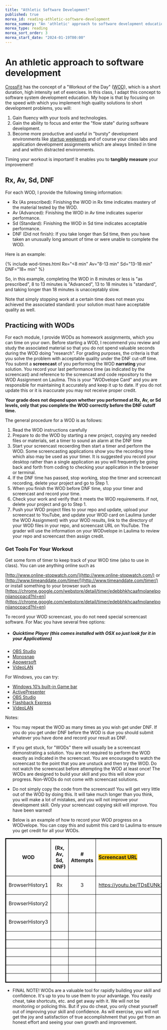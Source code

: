 ```yaml
---
title: "Athletic Software Development"
published: true
morea_id: reading-athletic-software-development
morea_summary: "An 'athletic' approach to software development education using Workouts of the Day."
morea_type: reading
morea_sort_order: 3
morea_start_date: "2024-01-19T00:00"
---
```


# An athletic approach to software development

[CrossFit](http://www.crossfit.com/) has the concept of a "Workout of the Day"
([WOD](http://www.crossfit.com/cf-info/faq.html#General0)), which is a short
duration, high intensity set of exercises.  In this class, I adapt this
concept to software system development education.  My hope is that by focusing on
the speed with which you implement high quality solutions to short development
problems, you will:

  1. Gain fluency with your tools and technologies.
  2. Gain the ability to focus and enter the "flow state" during software development.
  3. Become more productive and useful in "bursty" development environments like [startup weekends](http://startupweekend.org/) and of course your class labs and application development assignments which are always limited in time and and within distracted environments.

Timing your workout is important! It enables you to **tangibly measure** your improvement!

## Rx, Av, Sd, DNF

For each WOD, I provide the following timing information:

  * Rx (As prescribed): Finishing the WOD in Rx time indicates mastery of the material tested by the WOD.
  * Av (Advanced): Finishing the WOD in Av time indicates superior performance.
  * Sd (Standard): Finishing the WOD in Sd time indicates acceptable performance.
  * DNF (Did not finish): If you take longer than Sd time, then you have taken an unusually long amount of time or were unable to complete the WOD.

Here is an example:

{% include wod-times.html Rx="<8 min" Av="8-13 min" Sd="13-18 min" DNF="18+ min" %}

So, in this example, completing the
WOD in 8 minutes or less is "as prescribed", 8 to 13 minutes is
"Advanced", 13 to 18 minutes is "standard", and taking longer than 18 minutes is
unacceptably slow. 

Note that simply stopping work at a certain time does not
mean you achieved the associated standard: your solution must have acceptable quality as well.

## Practicing with WODs

For each module, I provide WODs as homework assignments,
which you can time on your own. Before starting a WOD, I recommend you review
and study the associated material so that you do not spend valuable seconds
during the WOD doing "research". For grading purposes, the criteria is that you solve the problem with acceptable quality under the DNF cut-off time. You submit a <b>screencast</b> of you performing the WOD <b>narrating</b> your solution. You record your last performance time (as indicated by the screencast) and reference to the screencast and code repository to the WOD Assignment on Laulima. This is your "WODvelope Card" and you are responsible for maintaining it accurately and keep it up to date. If you do not update this or it is inaccurate you may not receive proper credit. 

**Your grade does not depend upon whether you performed at Rx, Av, or Sd levels, only that you complete the WOD correctly before the DNF cutoff time.**

The general procedure for a WOD is as follows:

  1. Read the WOD instructions carefully
  2. Prepare to do the WOD by starting a new project, copying any needed files or materials, set a timer to sound an alarm at the DNF time
  3. Start your screencast recoerding then start a timer and perform the WOD. Some screencasting applications show you the recording time which also may be used as your timer. It is suggested you record your desktop rather than a single application as you will frequently be going back and forth from coding to checking your application in the browser or terminal. 
  4. If the DNF time has passed, stop working, stop the timer and screencast recording, delete your project and go to Step 1.
  5. When you finish the WOD before DNF time, stop your timer and screencast and record your time. 
  6. Check your work and verify that it meets the WOD requirements. If not, delete your project and go to Step 1.
  7. Push your WOD project files to your repo and update, upload your screencast to YouTube, and update your WOD card on Laulima (under the WOD Assignment) with your WOD results, link to the directory of your WOD files in your repo, and screencast URL on YouTube. The grader will use the information on your WODvelope in Laulima to review your repo and screencast then assign credit.

### Get Tools For Your Workout

Get some form of timer to keep track of your WOD time (also to use in class). You can use anything online such as 

[http://www.online-stopwatch.com/](http://www.online-stopwatch.com/) or [http://www.timeanddate.com/timer/](http://www.timeanddate.com/timer/) or install something 
to your browser such as [https://chrome.google.com/webstore/detail/timer/edebbhkhcaafmolanelponjjanocpacd?hl=en](https://chrome.google.com/webstore/detail/timer/edebbhkhcaafmolanelponjjanocpacd?hl=en)

To record your WOD screencast, you do not need special screencast software. For Mac you have several free options:
- ##### Quicktime Player (this comes installed with OSX so just look for it in your Applications)
- [OBS Studio](https://obsproject.com/)
- [Monosnap](https://monosnap.com/welcome)
- [Apowersoft](https://www.apowersoft.com/mac-os-screen-recorder)
- [VideoLAN](https://www.videolan.org/vlc/index.html)

For Windows, you can try:
- [Windows 10’s built-in Game bar](https://www.pcmag.com/how-to/how-to-capture-video-clips-in-windows-10)
- [ActivePresenter](https://atomisystems.com/activepresenter/)
- [OBS Studio](https://obsproject.com/)
- [Flashback Express](https://www.flashbackrecorder.com/express/)
- [VideoLAN](https://www.videolan.org/vlc/index.html)
  
Notes: 
 * You may repeat the WOD as many times as you wish get under DNF. If you do you get under DNF before the WOD is due you should submit whatever you have done and record your result as DNF.   
 
 * If you get stuck, for "WODs" there will usually be a screencast demonstrating a solution. You are not required to perform the WOD exactly as indicated in the screencast. You are encouraged to watch the screencast to the point that you are unstuck and then try the WOD. Do not watch the screencast before attempting the WOD at least once! The WODs are designed to build your skill and you this will slow your progress. Non-WODs do not come with screencast solutions.
 
 * Do not simply copy the code from the screencast! You will get very little out of the WOD by doing this. It will take much longer than you think, you will make a lot of mistakes, and you will not improve your development skill. Only your screencast copying skill will improve. You have been warned!

* Below is an example of how to record your WOD progress on a WODvelope. You can copy this and submit this card to Laulima to ensure you get credit for all your WODs.

<table border="1" style="border:2.0px solid black">
	<thead>
		<tr>
			<td style="border-color:black; border-style:solid; border-width:1.0px">
			<p style="text-align:center"><strong>WOD</strong></p>
			</td>
			<td style="border-color:black; border-style:solid; border-width:1.0px">
			<p style="text-align:center"><strong>(Rx, Av, Sd, DNF)</strong></p>
			</td>
			<td style="border-color:black; border-style:solid; border-width:1.0px">
			<p style="text-align:center"><strong># Attempts</strong></p>
			</td>
			<td style="border-color:black; border-style:solid; border-width:1.0px"><strong><span style="background-color:#f1c40f">Screencast URL</span></strong></td>
			<td style="border-color:black; border-style:solid; border-width:1.0px">
			<p style="text-align:center"><strong>Repo URL</strong></p>
			</td>
		</tr>
		<tr>
			<td style="border-color:black; border-style:solid; border-width:1.0px">
			<p style="text-align:center">BrowserHistory1</p>
			</td>
			<td style="border-color:black; border-style:solid; border-width:1.0px; text-align:center">Rx</td>
			<td style="border-color:black; border-style:solid; border-width:1.0px; text-align:center">3</td>
			<td style="border-color:black; border-style:solid; border-width:1.0px; text-align:center"><a href="https://youtu.be/TDsEUNk3WwA">https://youtu.be/TDsEUNk3WwA</a></td>
			<td style="border-color:black; border-style:solid; border-width:1.0px; text-align:center"><a href="https://github.com/dport96/ITM352_F19_repo/tree/master/WODs/BrowserHistory1">https://github.com/dport96/ITM352_F19_repo/tree/master/WODs/BrowserHistory1</a></td>
		</tr>
		<tr>
			<td style="border-color:black; border-style:solid; border-width:1.0px">
			<p style="text-align:center">BrowserHistory2</p>
			</td>
			<td style="border-color:black; border-style:solid; border-width:1.0px; text-align:center">&nbsp;</td>
			<td style="border-color:black; border-style:solid; border-width:1.0px; text-align:center">&nbsp;</td>
			<td style="border-color:black; border-style:solid; border-width:1.0px; text-align:center">&nbsp;</td>
			<td style="border-color:black; border-style:solid; border-width:1.0px; text-align:center">&nbsp;</td>
		</tr>
		<tr>
			<td style="border-color:black; border-style:solid; border-width:1.0px">
			<p style="text-align:center">BrowserHistory3</p>
			</td>
			<td style="border-color:black; border-style:solid; border-width:1.0px; text-align:center">&nbsp;</td>
			<td style="border-color:black; border-style:solid; border-width:1.0px; text-align:center">&nbsp;</td>
			<td style="border-color:black; border-style:solid; border-width:1.0px; text-align:center">&nbsp;</td>
			<td style="border-color:black; border-style:solid; border-width:1.0px; text-align:center">&nbsp;</td>
		</tr>
		<tr>
			<td style="border-color:black; border-style:solid; border-width:1.0px; text-align:center">&nbsp;</td>
			<td style="border-color:black; border-style:solid; border-width:1.0px; text-align:center">&nbsp;</td>
			<td style="border-color:black; border-style:solid; border-width:1.0px; text-align:center">&nbsp;</td>
			<td style="border-color:black; border-style:solid; border-width:1.0px; text-align:center">&nbsp;</td>
			<td style="border-color:black; border-style:solid; border-width:1.0px; text-align:center">&nbsp;</td>
		</tr>
		<tr>
			<td style="border-color:black; border-style:solid; border-width:1.0px; text-align:center">&nbsp;</td>
			<td style="border-color:black; border-style:solid; border-width:1.0px; text-align:center">&nbsp;</td>
			<td style="border-color:black; border-style:solid; border-width:1.0px; text-align:center">&nbsp;</td>
			<td style="border-color:black; border-style:solid; border-width:1.0px; text-align:center">&nbsp;</td>
			<td style="border-color:black; border-style:solid; border-width:1.0px; text-align:center">&nbsp;</td>
		</tr>
		<tr>
			<td style="border-color:black; border-style:solid; border-width:1.0px; text-align:center">&nbsp;</td>
			<td style="border-color:black; border-style:solid; border-width:1.0px; text-align:center">&nbsp;</td>
			<td style="border-color:black; border-style:solid; border-width:1.0px; text-align:center">&nbsp;</td>
			<td style="border-color:black; border-style:solid; border-width:1.0px; text-align:center">&nbsp;</td>
			<td style="border-color:black; border-style:solid; border-width:1.0px; text-align:center">&nbsp;</td>
		</tr>
		<tr>
			<td style="border-color:black; border-style:solid; border-width:1.0px; text-align:center">&nbsp;</td>
			<td style="border-color:black; border-style:solid; border-width:1.0px; text-align:center">&nbsp;</td>
			<td style="border-color:black; border-style:solid; border-width:1.0px; text-align:center">&nbsp;</td>
			<td style="border-color:black; border-style:solid; border-width:1.0px; text-align:center">&nbsp;</td>
			<td style="border-color:black; border-style:solid; border-width:1.0px; text-align:center">&nbsp;</td>
		</tr>
		<tr>
			<td style="border-color:black; border-style:solid; border-width:1.0px; text-align:center">&nbsp;</td>
			<td style="border-color:black; border-style:solid; border-width:1.0px; text-align:center">&nbsp;</td>
			<td style="border-color:black; border-style:solid; border-width:1.0px; text-align:center">&nbsp;</td>
			<td style="border-color:black; border-style:solid; border-width:1.0px; text-align:center">&nbsp;</td>
			<td style="border-color:black; border-style:solid; border-width:1.0px; text-align:center">&nbsp;</td>
		</tr>
		<tr>
			<td style="border-color:black; border-style:solid; border-width:1.0px; text-align:center">&nbsp;</td>
			<td style="border-color:black; border-style:solid; border-width:1.0px; text-align:center">&nbsp;</td>
			<td style="border-color:black; border-style:solid; border-width:1.0px; text-align:center">&nbsp;</td>
			<td style="border-color:black; border-style:solid; border-width:1.0px; text-align:center">&nbsp;</td>
			<td style="border-color:black; border-style:solid; border-width:1.0px; text-align:center">&nbsp;</td>
		</tr>
	</thead>
</table>

* FINAL NOTE! 
WODs are a valuable tool for rapidly building your skill and confidence. It's up to you to use them to your advantage. You easily cheat, take shortcuts, etc. and get away with it. We will not be monitoring or policing this. But if you do cheat, you only cheat yourself out of improving your skill and confidence. As will exercise, you will not get the joy and satisfaction of true accomplishment that you get from an honest effort and seeing your own growth and improvement.   